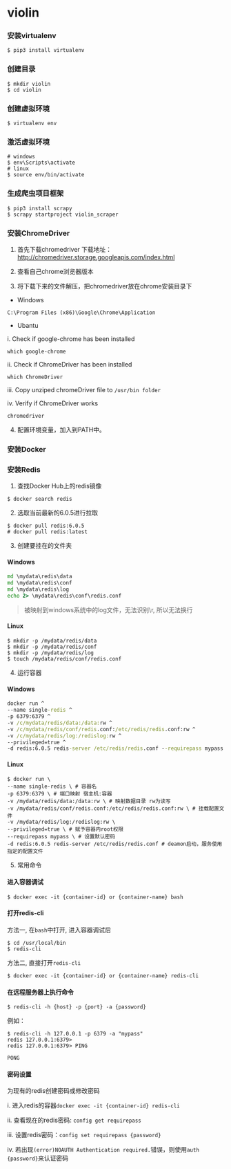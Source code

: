 # violin

### 安装virtualenv

```shell
$ pip3 install virtualenv
```

### 创建目录

```shell
$ mkdir violin
$ cd violin
```

### 创建虚拟环境

```shell
$ virtualenv env
```

### 激活虚拟环境

```shell
# windows
$ env\Scripts\activate
# linux
$ source env/bin/activate
```

### 生成爬虫项目框架

```shell
$ pip3 install scrapy
$ scrapy startproject violin_scraper
```

### 安装ChromeDriver

1. 首先下载chromedriver
下载地址：<http://chromedriver.storage.googleapis.com/index.html>

2. 查看自己chrome浏览器版本

3. 将下载下来的文件解压，把chromedriver放在chrome安装目录下

- Windows

`C:\Program Files (x86)\Google\Chrome\Application`

- Ubantu

i. Check if google-chrome has been installed

```shell
which google-chrome
```

ii. Check if ChromeDriver has been installed

```shell
which ChromeDriver
```

iii. Copy unziped chromeDriver file to `/usr/bin folder`

iv. Verify if ChromeDriver works

```shell
chromedriver
```

4. 配置环境变量，加入到PATH中。

### 安装Docker

### 安装Redis

1. 查找Docker Hub上的redis镜像

```shell
$ docker search redis
```

2. 选取当前最新的6.0.5进行拉取

```shell
$ docker pull redis:6.0.5
# docker pull redis:latest
```

3. 创建要挂在的文件夹

#### Windows

```bat
md \mydata\redis\data
md \mydata\redis\conf
md \mydata\redis\log
echo 2> \mydata\redis\conf\redis.conf
```

> 被映射到windows系统中的log文件，无法识别\r, 所以无法换行

#### Linux

```shell
$ mkdir -p /mydata/redis/data
$ mkdir -p /mydata/redis/conf
$ mkdir -p /mydata/redis/log
$ touch /mydata/redis/conf/redis.conf
```

4. 运行容器

#### Windows

```bat
docker run ^
--name single-redis ^
-p 6379:6379 ^
-v /c/mydata/redis/data:/data:rw ^
-v /c/mydata/redis/conf/redis.conf:/etc/redis/redis.conf:rw ^
-v /c/mydata/redis/log:/redislog:rw ^
--privileged=true ^
-d redis:6.0.5 redis-server /etc/redis/redis.conf --requirepass mypass 
```

#### Linux

```shell
$ docker run \
--name single-redis \ # 容器名
-p 6379:6379 \ # 端口映射 宿主机:容器
-v /mydata/redis/data:/data:rw \ # 映射数据目录 rw为读写
-v /mydata/redis/conf/redis.conf:/etc/redis/redis.conf:rw \ # 挂载配置文件
-v /mydata/redis/log:/redislog:rw \
--privileged=true \ # 赋予容器内root权限
--requirepass mypass \ # 设置默认密码
-d redis:6.0.5 redis-server /etc/redis/redis.conf # deamon启动，服务使用指定的配置文件
```

5. 常用命令

#### 进入容器调试

```shell
$ docker exec -it {container-id} or {container-name} bash
```

#### 打开redis-cli

方法一, 在`bash`中打开, 进入容器调试后

```shell
$ cd /usr/local/bin
$ redis-cli
```

方法二, 直接打开`redis-cli`

```shell
$ docker exec -it {container-id} or {container-name} redis-cli
```

#### 在远程服务器上执行命令

```shell
$ redis-cli -h {host} -p {port} -a {password}
```

例如：

```shell
$ redis-cli -h 127.0.0.1 -p 6379 -a "mypass"
redis 127.0.0.1:6379>
redis 127.0.0.1:6379> PING

PONG
```

#### 密码设置

为现有的redis创建密码或修改密码

i. 进入redis的容器`docker exec -it {container-id} redis-cli`

ii. 查看现在的redis密码: `config get requirepass`

iii. 设置redis密码：`config set requirepass {password}`

iv. 若出现`(error)NOAUTH Authentication required.`错误，则使用`auth {password}`来认证密码
